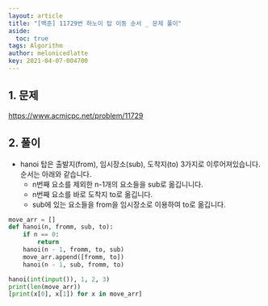 ```yaml
---
layout: article
title: "[백준] 11729번 하노이 탑 이동 순서 _ 문제 풀이"
aside:
  toc: true
tags: Algorithm 
author: melonicedlatte
key: 2021-04-07-004700
---
```


## 1. 문제

https://www.acmicpc.net/problem/11729

## 2. 풀이

- hanoi 탑은 출발지(from), 임시장소(sub), 도착지(to) 3가지로 이루어져있습니다. 순서는 아래와 같습니다.
  - n번째 요소를 제외한 n-1개의 요소들을 sub로 옮깁니니다.
  - n번째 요소를 바로 도착지 to로 옮깁니다.
  - sub에 있는 요소들을 from을 임시장소로 이용하여 to로 옮깁니다.

~~~python
move_arr = []
def hanoi(n, fromm, sub, to):
    if n == 0:
        return
    hanoi(n - 1, fromm, to, sub)
    move_arr.append([fromm, to])
    hanoi(n - 1, sub, fromm, to)

hanoi(int(input()), 1, 2, 3)
print(len(move_arr))
[print(x[0], x[1]) for x in move_arr]
~~~